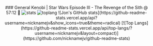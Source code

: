 <p align="center">
  ### General Kenobi | Star Wars Episode III - The Revenge of the Sith @ 57:12  👋
  <img src="https://github-readme-stats.vercel.app/api?username=nicknamejv&show_icons=true&theme=radical" alt="stats"</img>
  <img src="https://github.com/nicknamejv/github-readme-stats" alt="toplang"</img
</p>
![Jon's GitHub stats](https://github-readme-stats.vercel.app/api?username=nicknamejv&show_icons=true&theme=radical)
[![Top Langs](https://github-readme-stats.vercel.app/api/top-langs/?username=nicknamejv&layout=compact)](https://github.com/nicknamejv/github-readme-stats)


<!--
**nicknamejv/nicknamejv** is a ✨ _special_ ✨ repository because its `README.md` (this file) appears on your GitHub profile.

Here are some ideas to get you started:

- 🔭 I’m currently working on ...
- 🌱 I’m currently learning ...
- 👯 I’m looking to collaborate on ...
- 🤔 I’m looking for help with ...
- 💬 Ask me about ...
- 📫 How to reach me: ...
- 😄 Pronouns: ...
- ⚡ Fun fact: ...
-->
